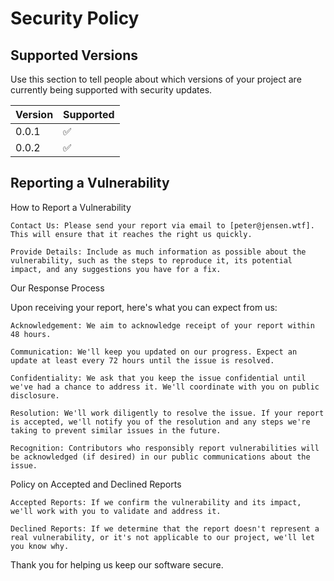 # Security Policy

## Supported Versions

Use this section to tell people about which versions of your project are
currently being supported with security updates.

| Version | Supported          |
| ------- | ------------------ |
| 0.0.1   | :white_check_mark: |
| 0.0.2   | :white_check_mark: |

## Reporting a Vulnerability

How to Report a Vulnerability

    Contact Us: Please send your report via email to [peter@jensen.wtf]. This will ensure that it reaches the right us quickly.

    Provide Details: Include as much information as possible about the vulnerability, such as the steps to reproduce it, its potential impact, and any suggestions you have for a fix.

Our Response Process

Upon receiving your report, here's what you can expect from us:

    Acknowledgement: We aim to acknowledge receipt of your report within 48 hours.

    Communication: We'll keep you updated on our progress. Expect an update at least every 72 hours until the issue is resolved.

    Confidentiality: We ask that you keep the issue confidential until we've had a chance to address it. We'll coordinate with you on public disclosure.

    Resolution: We'll work diligently to resolve the issue. If your report is accepted, we'll notify you of the resolution and any steps we're taking to prevent similar issues in the future.

    Recognition: Contributors who responsibly report vulnerabilities will be acknowledged (if desired) in our public communications about the issue.

Policy on Accepted and Declined Reports

    Accepted Reports: If we confirm the vulnerability and its impact, we'll work with you to validate and address it.

    Declined Reports: If we determine that the report doesn't represent a real vulnerability, or it's not applicable to our project, we'll let you know why.

Thank you for helping us keep our software secure.
